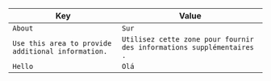 Key | Value
--- | --- 
```About``` | ```Sur```
```Use this area to provide additional information.``` | ```Utilisez cette zone pour fournir des informations supplémentaires .```
```Hello``` | ```Olá```
